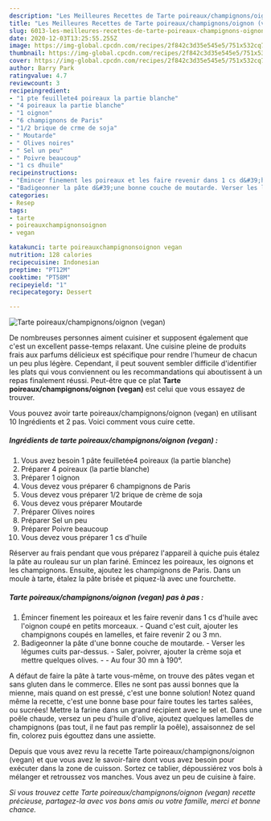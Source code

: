 ```yaml
---
description: "Les Meilleures Recettes de Tarte poireaux/champignons/oignon (vegan)"
title: "Les Meilleures Recettes de Tarte poireaux/champignons/oignon (vegan)"
slug: 6013-les-meilleures-recettes-de-tarte-poireaux-champignons-oignon-vegan
date: 2020-12-03T13:25:55.255Z
image: https://img-global.cpcdn.com/recipes/2f842c3d35e545e5/751x532cq70/tarte-poireauxchampignonsoignon-vegan-photo-principale-de-la-recette.jpg
thumbnail: https://img-global.cpcdn.com/recipes/2f842c3d35e545e5/751x532cq70/tarte-poireauxchampignonsoignon-vegan-photo-principale-de-la-recette.jpg
cover: https://img-global.cpcdn.com/recipes/2f842c3d35e545e5/751x532cq70/tarte-poireauxchampignonsoignon-vegan-photo-principale-de-la-recette.jpg
author: Barry Park
ratingvalue: 4.7
reviewcount: 3
recipeingredient:
- "1 pte feuillete4 poireaux la partie blanche"
- "4 poireaux la partie blanche"
- "1 oignon"
- "6 champignons de Paris"
- "1/2 brique de crme de soja"
- " Moutarde"
- " Olives noires"
- " Sel un peu"
- " Poivre beaucoup"
- "1 cs dhuile"
recipeinstructions:
- "Émincer finement les poireaux et les faire revenir dans 1 cs d&#39;huile avec l&#39;oignon coupé en petits morceaux. Quand c&#39;est cuit, ajouter les champignons coupés en lamelles, et faire revenir 2 ou 3 mn."
- "Badigeonner la pâte d&#39;une bonne couche de moutarde. Verser les légumes cuits par-dessus. Saler, poivrer, ajouter la crème soja et mettre quelques olives.  Au four 30 mn à 190°."
categories:
- Resep
tags:
- tarte
- poireauxchampignonsoignon
- vegan

katakunci: tarte poireauxchampignonsoignon vegan 
nutrition: 128 calories
recipecuisine: Indonesian
preptime: "PT12M"
cooktime: "PT58M"
recipeyield: "1"
recipecategory: Dessert

---
```



![Tarte poireaux/champignons/oignon (vegan)](https://img-global.cpcdn.com/recipes/2f842c3d35e545e5/751x532cq70/tarte-poireauxchampignonsoignon-vegan-photo-principale-de-la-recette.jpg)

De nombreuses personnes aiment cuisiner et supposent également que c'est un excellent passe-temps relaxant. Une cuisine pleine de produits frais aux parfums délicieux est spécifique pour rendre l'humeur de chacun un peu plus légère. Cependant, il peut souvent sembler difficile d'identifier les plats qui vous conviennent ou les recommandations qui aboutissent à un repas finalement réussi. Peut-être que ce plat <strong> Tarte poireaux/champignons/oignon (vegan) </strong> est celui que vous essayez de trouver.

<!--inarticleads1-->

Vous pouvez avoir tarte poireaux/champignons/oignon (vegan) en utilisant 10 Ingrédients et 2 pas. Voici comment vous cuire cette.

##### Ingrédients de tarte poireaux/champignons/oignon (vegan) :

1. Vous avez besoin 1 pâte feuilletée4 poireaux (la partie blanche)
1. Préparer 4 poireaux (la partie blanche)
1. Préparer 1 oignon
1. Vous devez vous préparer 6 champignons de Paris
1. Vous devez vous préparer 1/2 brique de crème de soja
1. Vous devez vous préparer  Moutarde
1. Préparer  Olives noires
1. Préparer  Sel un peu
1. Préparer  Poivre beaucoup
1. Vous devez vous préparer 1 cs d&#39;huile


Réserver au frais pendant que vous préparez l&#39;appareil à quiche puis étalez la pâte au rouleau sur un plan fariné. Emincez les poireaux, les oignons et les champignons. Ensuite, ajoutez les champignons de Paris. Dans un moule à tarte, étalez la pâte brisée et piquez-là avec une fourchette. 

<!--inarticleads2-->

##### Tarte poireaux/champignons/oignon (vegan) pas à pas :

1. Émincer finement les poireaux et les faire revenir dans 1 cs d&#39;huile avec l&#39;oignon coupé en petits morceaux. - Quand c&#39;est cuit, ajouter les champignons coupés en lamelles, et faire revenir 2 ou 3 mn.
1. Badigeonner la pâte d&#39;une bonne couche de moutarde. - Verser les légumes cuits par-dessus. - Saler, poivrer, ajouter la crème soja et mettre quelques olives. -  - Au four 30 mn à 190°.


A défaut de faire la pâte à tarte vous-même, on trouve des pâtes vegan et sans gluten dans le commerce. Elles ne sont pas aussi bonnes que la mienne, mais quand on est pressé, c&#39;est une bonne solution! Notez quand même la recette, c&#39;est une bonne base pour faire toutes les tartes salées, ou sucrées! Mettre la farine dans un grand récipient avec le sel et. Dans une poêle chaude, versez un peu d&#39;huile d&#39;olive, ajoutez quelques lamelles de champignons (pas tout, il ne faut pas remplir la poêle), assaisonnez de sel fin, colorez puis égouttez dans une assiette. 

<!--inarticleads1-->

<p>
Depuis que vous avez revu la recette Tarte poireaux/champignons/oignon (vegan) et que vous avez le savoir-faire dont vous avez besoin pour exécuter dans la zone de cuisson. Sortez ce tablier, dépoussiérez vos bols à mélanger et retroussez vos manches. Vous avez un peu de cuisine à faire.
</p>

<p>
<i>Si vous trouvez cette Tarte poireaux/champignons/oignon (vegan) recette précieuse, partagez-la avec vos bons amis ou votre famille, merci et bonne chance.</i>
</p>
